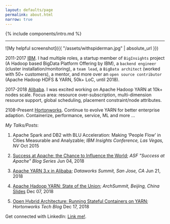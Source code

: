 ```yaml
---
layout: defaults/page
permalink: about.html
narrow: true
---
```


{% include components/intro.md %}

<hr />

![My helpful screenshot]({{ "/assets/withspiderman.jpg" | absolute_url }})

2011-2017 [IBM](https://en.wikipedia.org/wiki/IBM). I had multiple roles, a startup member of `BigInsights` project (A Hadoop based BigData Platform Offering by IBM), a `backend engineer` (cluster installation/monitoring), a `team lead`, a `BigData architect` (worked with 50+ customers), a mentor, and more over an `open source contributor` (Apache Hadoop HDFS & YARN, 50k+ LoC, until 2018).

2017-2018 [Alibaba](https://en.wikipedia.org/wiki/Alibaba_Group). I was excited working on Apache Hadoop YARN at 10k+ nodes scale. Focus area: resource over-subscription, multi-dimension resource support, global scheduling, placement constraint/node attributes.

2108-Present [Hortonworks](https://en.wikipedia.org/wiki/Hortonworks). Continue to evolve YARN for better enterprise adaption. Containerize, performance, service, ML and more ...

_My Talks/Posts_:

1. Apache Spark and DB2 with BLU Acceleration: Making ‘People Flow’ in Cities Measurable and Analyzable; _IBM Insights Conference, Las Vegas, NV_ Oct 2015

2. [Success at Apache: the Chance to Influence the World](https://blogs.apache.org/foundation/entry/success-at-apache-the-chance); _ASF "Success at Apache" Blog Series_ Jun 04, 2018

3. [Apache YARN 3.x in Alibaba](https://www.slideshare.net/Hadoop_Summit/apache-hadoop-yarn-3x-in-alibaba); _Dataworks Summit, San Jose, CA_ Jun 21, 2018

4. [Apache Hadoop YARN: State of the Union](https://bj2018.archsummit.com/presentation/862); _ArchSummit, Beijing, China_ [Slides](http://ppt.geekbang.org/slide/download?cid=34&pid=1910) Dec 07, 2018

5. [Open Hybrid Architecture: Running Stateful Containers on YARN](https://hortonworks.com/blog/open-hybrid-architecture-running-stateful-containers-on-yarn/); _Hortonworks Tech Blog_ Dec 17, 2018

Get connected with LinkedIn: [Link me!](https://www.linkedin.com/in/yangwwei/).
